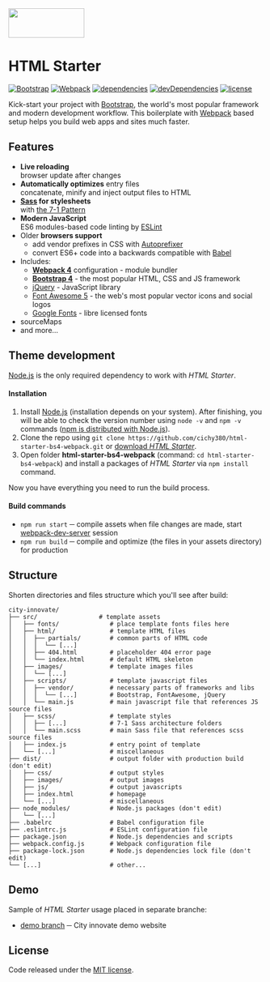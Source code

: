 <img src="http://marcin.silversite.pl/html-starter-bs4-webpack/logo-small.png" width="150" height="58" alt="">

# HTML Starter

[![Bootstrap](https://flat.badgen.net/badge/bootstrap/4.3/7952b3)](https://getbootstrap.com)
[![Webpack](https://flat.badgen.net/badge/webpack/4/14aaf3)](https://webpack.js.org)
[![dependencies](https://flat.badgen.net/david/dep/cichy380/html-starter-bs4-webpack)](https://david-dm.org/cichy380/html-starter-bs4-webpack)
[![devDependencies](https://flat.badgen.net/david/dev/cichy380/html-starter-bs4-webpack)](https://david-dm.org/cichy380/html-starter-bs4-webpack?type=dev)
[![license](https://flat.badgen.net/github/license/cichy380/html-starter-bs4-webpack)](https://github.com/cichy380/html-starter-bs4-webpack/blob/master/LICENSE.md)

Kick-start your project with [Bootstrap](https://getbootstrap.com/), the world's most popular framework and modern development workflow.
This boilerplate with [Webpack](https://webpack.js.org/) based setup helps you build web apps and sites much faster.

## Features

* **Live reloading** <br> browser update after changes
* **Automatically optimizes** entry files <br> concatenate, minify and inject output files to HTML
* **[Sass](https://sass-lang.com/) for stylesheets** <br> with [the 7-1 Pattern](https://sass-guidelin.es/#the-7-1-pattern)
* **Modern JavaScript** <br> ES6 modules-based code linting by [ESLint](https://eslint.org/)
* Older **browsers support** 
  * add vendor prefixes in CSS with [Autoprefixer](https://autoprefixer.github.io/)
  * convert ES6+ code into a backwards compatible with [Babel](https://babeljs.io/)
* Includes:
  * **[Webpack 4](https://webpack.js.org/)** configuration - module bundler
  * **[Bootstrap 4](http://getbootstrap.com/)** - the most popular HTML, CSS and JS framework
  * [jQuery](http://jquery.com/) - JavaScript library
  * [Font Awesome 5](https://fontawesome.com/) - the web's most popular vector icons and social logos
  * [Google Fonts](https://fonts.google.com/) - libre licensed fonts
* sourceMaps
* and more...

## Theme development

[Node.js](http://nodejs.org/) is the only required dependency to work with *HTML Starter*.


#### Installation

1. Install [Node.js](http://nodejs.org/) (installation depends on your system). After finishing, you will be able to 
check the version number using `node -v` and `npm -v` commands 
([npm is distributed with Node.js](https://www.npmjs.com/get-npm)).
2. Clone the repo using `git clone https://github.com/cichy380/html-starter-bs4-webpack.git` or [download *HTML Starter*](https://github.com/cichy380/html-starter-bs4-webpack/archive/master.zip).
3. Open folder **html-starter-bs4-webpack** (command: `cd html-starter-bs4-webpack`) and install a packages of *HTML Starter* via `npm install` command. 

Now you have everything you need to run the build process.

#### Build commands

* `npm run start` ─ compile assets when file changes are made, start [webpack-dev-server](https://github.com/webpack/webpack-dev-server) session
* `npm run build` ─ compile and optimize (the files in your assets directory) for production

## Structure

Shorten directories and files structure which you'll see after build: 

```shell
city-innovate/
├── src/                 # template assets
│   ├── fonts/              # place template fonts files here
│   ├── html/               # template HTML files
│   │  ├── partials/        # common parts of HTML code
│   │  │  └── [...]
│   │  ├── 404.html         # placeholder 404 error page
│   │  └── index.html       # default HTML skeleton
│   ├── images/             # template images files
│   │  └── [...]
│   ├── scripts/            # template javascript files
│   │  ├── vendor/          # necessary parts of frameworks and libs
│   │  │  └── [...]         # Bootstrap, FontAwesome, jQuery
│   │  └── main.js          # main javascript file that references JS source files
│   ├── scss/               # template styles
│   │  ├── [...]            # 7-1 Sass architecture folders
│   │  └── main.scss        # main Sass file that references scss source files
│   ├── index.js            # entry point of template
│   └── [...]               # miscellaneous
├── dist/                   # output folder with production build (don't edit)
│   ├── css/                # output styles
│   ├── images/             # output images
│   ├── js/                 # output javascripts
│   ├── index.html          # homepage
│   └── [...]               # miscellaneous
├── node_modules/           # Node.js packages (don't edit)
│   └── [...]
├── .babelrc                # Babel configuration file
├── .eslintrc.js            # ESLint configuration file
├── package.json            # Node.js dependencies and scripts
├── webpack.config.js       # Webpack configuration file
├── package-lock.json       # Node.js dependencies lock file (don't edit)
└── [...]                   # other...
```

## Demo

Sample of *HTML Starter* usage placed in separate branche:
 * [demo branch](http://city-inovate.s3-website.ap-south-1.amazonaws.com/) ─ City innovate demo website

## License

Code released under the [MIT license](https://github.com/cichy380/html-starter-bs4-webpack/blob/master/LICENSE.md).
